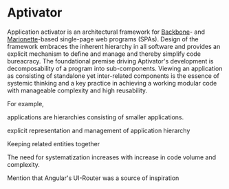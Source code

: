 # Aptivator

Application activator is an architectural framework for [Backbone]- and 
[Marionette]-based single-page web programs (SPAs).  Design of the framework
embraces the inherent hierarchy in all software and provides an explicit 
mechanism to define and manage and thereby simplify code bureacracy.  The 
foundational premise driving Aptivator's development is decomposability of a 
program into sub-components.  Viewing an application as consisting of standalone 
yet inter-related components is the essence of systemic thinking and a key 
practice in achieving a working modular code with manageable complexity and 
high reusability.

For example, 

applications are hierarchies consisting of smaller applications.

explicit representation and management of application hierarchy

Keeping related entities together

The need for systematization increases with increase in code volume and complexity.

Mention that Angular's UI-Router was a source of inspiration

[Backbone]: http://backbonejs.org/
[Marionette]: http://marionettejs.com/
